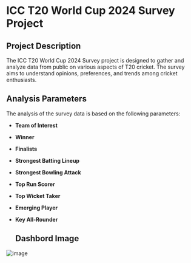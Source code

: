 # ICC T20 World Cup 2024 Survey Project

## Project Description
The ICC T20 World Cup 2024 Survey project is designed to gather and analyze data from public on various aspects of T20 cricket. The survey aims to understand opinions, preferences, and trends among cricket enthusiasts.

## Analysis Parameters
The analysis of the survey data is based on the following parameters:
- **Team of Interest**
- **Winner**
- **Finalists**
- **Strongest Batting Lineup**
- **Strongest Bowling Attack**
- **Top Run Scorer**
- **Top Wicket Taker**
- **Emerging Player**
- **Key All-Rounder**

  ## Dashbord Image
 ![image](https://github.com/Zakk0102/t20_survey_data_analysis/assets/141924599/03611422-6d9f-41d2-bf83-e1ca6ec37d12)


